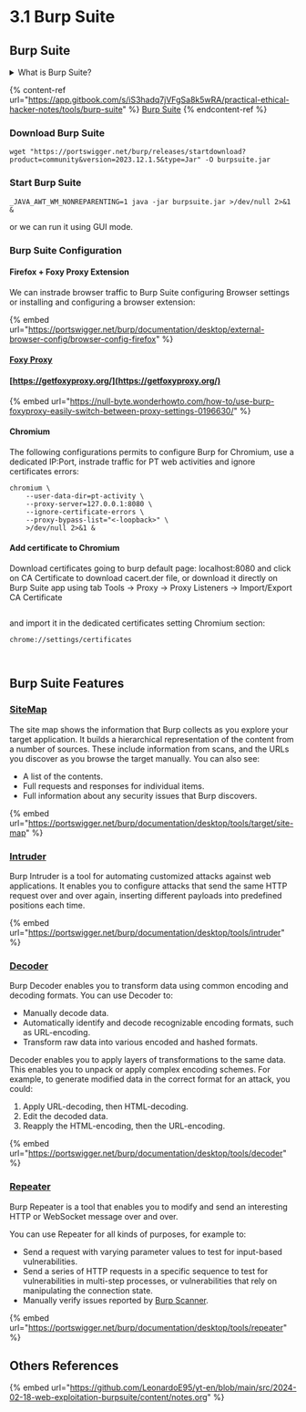 # 3.1 Burp Suite

## **Burp Suite**

<details>

<summary>What is Burp Suite?</summary>

OWASP ZAP (Zed Attack Proxy) is an open-source web application security scanner and proxy developed by the Open Web Application Security Project (OWASP). It is designed for testing web applications for security vulnerabilities during development and before deployment.

OWASP ZAP provides a wide range of features for both manual and automated testing of web applications. Some of its key features include:

1. Intercepting and modifying HTTP/HTTPS requests and responses for testing purposes.
2. Spidering functionality to automatically discover and map out the structure of a web application.
3. Active and passive scanning for identifying common security vulnerabilities such as cross-site scripting (XSS), SQL injection, and more.
4. Fuzzer tools for automated testing of input validation and error handling.
5. Support for scripting and automation through APIs and add-ons.
6. Reporting capabilities to generate detailed reports of security findings.

</details>

{% content-ref url="https://app.gitbook.com/s/iS3hadq7jVFgSa8k5wRA/practical-ethical-hacker-notes/tools/burp-suite" %}
[Burp Suite](https://app.gitbook.com/s/iS3hadq7jVFgSa8k5wRA/practical-ethical-hacker-notes/tools/burp-suite)
{% endcontent-ref %}

### Download Burp Suite

```
wget "https://portswigger.net/burp/releases/startdownload?product=community&version=2023.12.1.5&type=Jar" -O burpsuite.jar
```

### Start Burp Suite

```
_JAVA_AWT_WM_NONREPARENTING=1 java -jar burpsuite.jar >/dev/null 2>&1 &
```

or we can run it using GUI mode.

### Burp Suite Configuration

#### Firefox + Foxy Proxy Extension

We can instrade browser traffic to Burp Suite configuring Browser settings or installing and configuring a browser extension:

{% embed url="https://portswigger.net/burp/documentation/desktop/external-browser-config/browser-config-firefox" %}

#### [Foxy Proxy](https://getfoxyproxy.org/)

#### [https://getfoxyproxy.org/](https://getfoxyproxy.org/)

{% embed url="https://null-byte.wonderhowto.com/how-to/use-burp-foxyproxy-easily-switch-between-proxy-settings-0196630/" %}

#### Chromium

The following configurations permits to configure Burp for Chromium, use a dedicated IP:Port, instrade traffic for PT web activities and ignore certificates errors:

```
chromium \
    --user-data-dir=pt-activity \
    --proxy-server=127.0.0.1:8080 \
    --ignore-certificate-errors \
    --proxy-bypass-list="<-loopback>" \
    >/dev/null 2>&1 &
```

#### Add certificate to Chromium

Download certificates going to burp default page: localhost:8080 and click on CA Certificate to download cacert.der file, or download it directly on Burp Suite app using tab Tools -> Proxy -> Proxy Listeners -> Import/Export CA Certificate

<figure><img src="../../.gitbook/assets/image (118).png" alt=""><figcaption></figcaption></figure>

and import it in the dedicated certificates setting Chromium section:

```
chrome://settings/certificates
```

<figure><img src="../../.gitbook/assets/image (121).png" alt=""><figcaption></figcaption></figure>

<div align="left">

<figure><img src="../../.gitbook/assets/image (120).png" alt=""><figcaption></figcaption></figure>

</div>

## Burp Suite Features

### [SiteMap](https://portswigger.net/burp/documentation/desktop/tools/target/site-map)

The site map shows the information that Burp collects as you explore your target application. It builds a hierarchical representation of the content from a number of sources. These include information from scans, and the URLs you discover as you browse the target manually. You can also see:

* A list of the contents.
* Full requests and responses for individual items.
* Full information about any security issues that Burp discovers.

{% embed url="https://portswigger.net/burp/documentation/desktop/tools/target/site-map" %}

### [Intruder](https://portswigger.net/burp/documentation/desktop/tools/intruder)

Burp Intruder is a tool for automating customized attacks against web applications. It enables you to configure attacks that send the same HTTP request over and over again, inserting different payloads into predefined positions each time.

{% embed url="https://portswigger.net/burp/documentation/desktop/tools/intruder" %}

### [Decoder](https://portswigger.net/burp/documentation/desktop/tools/decoder)

Burp Decoder enables you to transform data using common encoding and decoding formats. You can use Decoder to:

* Manually decode data.
* Automatically identify and decode recognizable encoding formats, such as URL-encoding.
* Transform raw data into various encoded and hashed formats.

Decoder enables you to apply layers of transformations to the same data. This enables you to unpack or apply complex encoding schemes. For example, to generate modified data in the correct format for an attack, you could:

1. Apply URL-decoding, then HTML-decoding.
2. Edit the decoded data.
3. Reapply the HTML-encoding, then the URL-encoding.

{% embed url="https://portswigger.net/burp/documentation/desktop/tools/decoder" %}

### [Repeater](https://portswigger.net/burp/documentation/desktop/tools/repeater)

Burp Repeater is a tool that enables you to modify and send an interesting HTTP or WebSocket message over and over.

You can use Repeater for all kinds of purposes, for example to:

* Send a request with varying parameter values to test for input-based vulnerabilities.
* Send a series of HTTP requests in a specific sequence to test for vulnerabilities in multi-step processes, or vulnerabilities that rely on manipulating the connection state.
* Manually verify issues reported by [Burp Scanner](https://portswigger.net/burp/vulnerability-scanner).

{% embed url="https://portswigger.net/burp/documentation/desktop/tools/repeater" %}

## Others References

{% embed url="https://github.com/LeonardoE95/yt-en/blob/main/src/2024-02-18-web-exploitation-burpsuite/content/notes.org" %}

